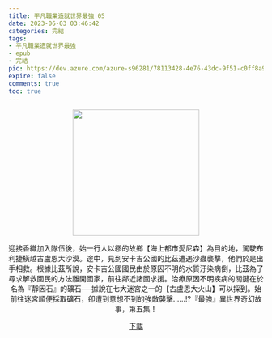 ```yaml
---
title: 平凡職業造就世界最強 05
date: 2023-06-03 03:46:42
categories: 完結
tags:
- 平凡職業造就世界最強
- epub
- 完結
pic: https://dev.azure.com/azure-s96281/78113428-4e76-43dc-9f51-c0ff8a913055/_apis/git/repositories/a379171b-de46-4c10-9b0d-00da23959885/items?path=/Epub%20Cover/%E5%B9%B3%E5%87%A1%E8%81%B7%E6%A5%AD%E9%80%A0%E5%B0%B1%E4%B8%96%E7%95%8C%E6%9C%80%E5%BC%B7-05.jpg&versionDescriptor%5BversionOptions%5D=0&versionDescriptor%5BversionType%5D=0&versionDescriptor%5Bversion%5D=main&resolveLfs=true&%24format=octetStream&api-version=5.0
expire: false
comments: true
toc: true
---
```


<div style="text-align:center" class="kratos-post-content">

<img width="250px" src="https://dev.azure.com/azure-s96281/78113428-4e76-43dc-9f51-c0ff8a913055/_apis/git/repositories/a379171b-de46-4c10-9b0d-00da23959885/items?path=/Epub%20Cover/%E5%B9%B3%E5%87%A1%E8%81%B7%E6%A5%AD%E9%80%A0%E5%B0%B1%E4%B8%96%E7%95%8C%E6%9C%80%E5%BC%B7-05.jpg&versionDescriptor%5BversionOptions%5D=0&versionDescriptor%5BversionType%5D=0&versionDescriptor%5Bversion%5D=main&resolveLfs=true&%24format=octetStream&api-version=5.0">

<p>
迎接香織加入隊伍後，始一行人以繆的故鄉【海上都市愛尼森】為目的地，駕駛布利捷橫越古盧恩大沙漠。途中，見到安卡吉公國的比茲遭遇沙蟲襲擊，他們於是出手相救。根據比茲所說，安卡吉公國國民由於原因不明的水質汙染病倒，比茲為了尋求解救國民的方法離開國家，前往鄰近諸國求援。治療原因不明疾病的關鍵在於名為『靜因石』的礦石──據說在七大迷宮之一的【古盧恩大火山】可以採到。始前往迷宮順便採取礦石，卻遭到意想不到的強敵襲擊……!?『最強』異世界奇幻故事，第五集！
</p>

<p>
<a href="https://epubdatabase.azurewebsites.net/EBOOKS/EPUB/完結/平凡職業造就世界最強/%E5%B9%B3%E5%87%A1%E8%81%B7%E6%A5%AD%E9%80%A0%E5%B0%B1%E4%B8%96%E7%95%8C%E6%9C%80%E5%BC%B75.epub?download=1">下載</a>
</p>

</div>
